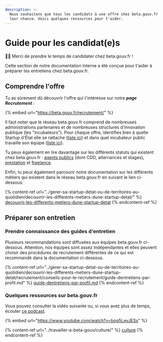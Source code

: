 ```yaml
---
description: >-
  Nous souhaitons que tous les candidats à une offre chez beta.gouv.fr aient
  leur chance. Voici quelques ressources pour t'aider.
---
```


# Guide pour les candidat(e)s

👋🏽 Merci de prendre le temps de candidater chez beta.gouv.fr !

Cette section de notre documentation interne a été conçue pour t'aider à préparer tes entretiens chez beta.gouv.fr.

## Comprendre l'offre

Tu as sûrement dû découvrir l'offre qui t'intéresse sur notre _**page Recrutement**_ :

{% embed url="https://beta.gouv.fr/recrutement/" %}

Il faut noter que le réseau beta.gouv.fr comprend de nombreuses administrations partenaires et de nombreuses structures d'innovation publique (les "incubateurs"). Pour chaque offre, identifies bien à quelle Startup d'État elle se rattache ([liste ici](https://beta.gouv.fr/startups/)) et dans quel incubateur public travaille son équipe ([liste ici](https://beta.gouv.fr/communaute/)).

Tu peux également en lire davantage sur les différents statuts qui existent chez beta.gouv.fr : [agents publics](../travailler-a-beta-gouv/actions-transverses/les-differents-statuts/fonctionnaires-et-contractuels-de-la-fonction-publique.md) (dont CDD, alternances et stages), [prestation](../travailler-a-beta-gouv/actions-transverses/sengager-dans-une-action-transverse/salaries-des-societes-de-prestation.md) et [freelance](../travailler-a-beta-gouv/recrutement/devenir-freelance.md).

Enfin, tu peux également parcourir notre documentation sur les différents métiers qui existent dans le réseau beta.gouv.fr en suivant le lien ci-dessous.

{% content-ref url="../gerer-sa-startup-detat-ou-de-territoires-au-quotidien/decouvrir-les-differents-metiers-dune-startup-detat/" %}
[decouvrir-les-differents-metiers-dune-startup-detat](../gerer-sa-startup-detat-ou-de-territoires-au-quotidien/decouvrir-les-differents-metiers-dune-startup-detat/)
{% endcontent-ref %}

## Préparer son entretien

### Prendre connaissance des guides d'entretien

Plusieurs recommandations sont diffusées aux équipes beta.gouv.fr ci-dessous. Attention, nos équipes sont assez indépendantes et elles peuvent choisir des procédures de recrutement différentes de ce qui est recommandé dans la documentation ci-dessous.

{% content-ref url="../gerer-sa-startup-detat-ou-de-territoires-au-quotidien/decouvrir-les-differents-metiers-dune-startup-detat/recrutement/conseils-pour-le-recrutement/guide-dentretiens-par-profil.md" %}
[guide-dentretiens-par-profil.md](../gerer-sa-startup-detat-ou-de-territoires-au-quotidien/decouvrir-les-differents-metiers-dune-startup-detat/recrutement/conseils-pour-le-recrutement/guide-dentretiens-par-profil.md)
{% endcontent-ref %}

### Quelques ressources sur beta.gouv.fr

Vous pouvez consulter la vidéo suivante ou, si vous avez plus de temps, écouter [ce podcast](https://yolocracy.org/publications/turbulents-5-ishan-bhojwani-beta-gouv/).

{% embed url="https://www.youtube.com/watch?v=bqq5LevJESs" %}

{% content-ref url="../travailler-a-beta-gouv/culture/" %}
[culture](../travailler-a-beta-gouv/culture/)
{% endcontent-ref %}

